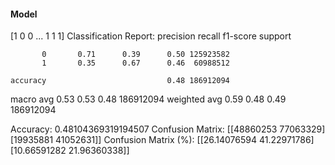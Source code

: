 #### Model
[1 0 0 ... 1 1 1]
Classification Report:
              precision    recall  f1-score   support

           0       0.71      0.39      0.50 125923582
           1       0.35      0.67      0.46  60988512

    accuracy                           0.48 186912094
   macro avg       0.53      0.53      0.48 186912094
weighted avg       0.59      0.48      0.49 186912094

Accuracy: 0.48104369319194507
Confusion Matrix:
[[48860253 77063329]
 [19935881 41052631]]
Confusion Matrix (%):
[[26.14076594 41.22971786]
 [10.66591282 21.96360338]]
